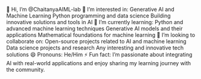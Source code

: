 👋 Hi, I’m @ChaitanyaAIML-lab
👀 I’m interested in:
Generative AI and Machine Learning
Python programming and data science
Building innovative solutions and tools in AI
🌱 I’m currently learning:
Python and advanced machine learning techniques
Generative AI models and their applications
Mathematical foundations for machine learning
💞️ I’m looking to collaborate on:
Open-source projects related to AI and machine learning
Data science projects and research
Any interesting and innovative tech solutions
😄 Pronouns:
He/Him
⚡ Fun fact:
I’m passionate about integrating AI with real-world applications and enjoy sharing my learning journey with the community.


<!---
ChaitanyaAIML-lab/ChaitanyaAIML-lab is a ✨ special ✨ repository because its `README.md` (this file) appears on your GitHub profile.
You can click the Preview link to take a look at your changes.
--->
